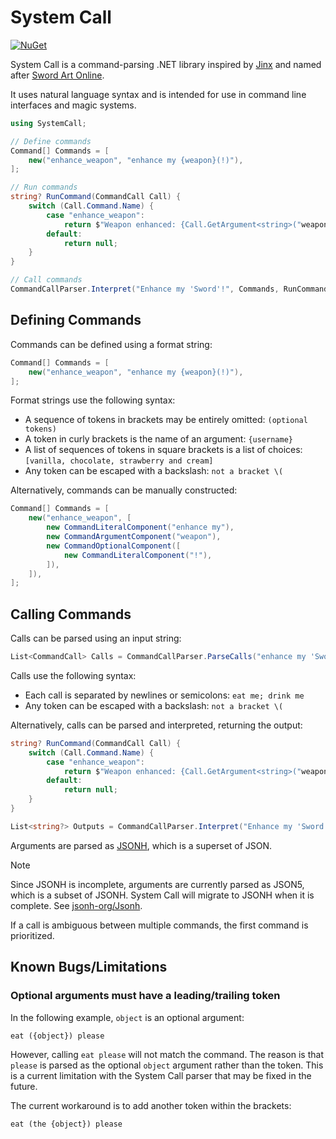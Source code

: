 # System Call

[![NuGet](https://img.shields.io/nuget/v/SystemCall.svg)](https://www.nuget.org/packages/SystemCall)
 
System Call is a command-parsing .NET library inspired by [Jinx](https://github.com/JamesBoer/Jinx) and named after [Sword Art Online](https://swordartonline.fandom.com/wiki/Sacred_Arts).

It uses natural language syntax and is intended for use in command line interfaces and magic systems.
```cs
using SystemCall;

// Define commands
Command[] Commands = [
    new("enhance_weapon", "enhance my {weapon}(!)"),
];

// Run commands
string? RunCommand(CommandCall Call) {
    switch (Call.Command.Name) {
        case "enhance_weapon":
            return $"Weapon enhanced: {Call.GetArgument<string>("weapon")}";
        default:
            return null;
    }
}

// Call commands
CommandCallParser.Interpret("Enhance my 'Sword'!", Commands, RunCommand);
```

## Defining Commands

Commands can be defined using a format string:
```cs
Command[] Commands = [
    new("enhance_weapon", "enhance my {weapon}(!)"),
];
```

Format strings use the following syntax:
- A sequence of tokens in brackets may be entirely omitted: `(optional tokens)`
- A token in curly brackets is the name of an argument: `{username}`
- A list of sequences of tokens in square brackets is a list of choices: `[vanilla, chocolate, strawberry and cream]`
- Any token can be escaped with a backslash: `not a bracket \(`

Alternatively, commands can be manually constructed:
```cs
Command[] Commands = [
    new("enhance_weapon", [
        new CommandLiteralComponent("enhance my"),
        new CommandArgumentComponent("weapon"),
        new CommandOptionalComponent([
            new CommandLiteralComponent("!"),
        ]),
    ]),
];
```

## Calling Commands

Calls can be parsed using an input string:
```cs
List<CommandCall> Calls = CommandCallParser.ParseCalls("enhance my 'Sword'!", Commands);
```

Calls use the following syntax:
- Each call is separated by newlines or semicolons: `eat me; drink me`
- Any token can be escaped with a backslash: `not a bracket \(`

Alternatively, calls can be parsed and interpreted, returning the output:
```cs
string? RunCommand(CommandCall Call) {
    switch (Call.Command.Name) {
        case "enhance_weapon":
            return $"Weapon enhanced: {Call.GetArgument<string>("weapon")}";
        default:
            return null;
    }
}

List<string?> Outputs = CommandCallParser.Interpret("Enhance my 'Sword'!", Commands, RunCommand);
```

Arguments are parsed as [JSONH](https://github.com/jsonh-org/Jsonh), which is a superset of JSON.

> [!NOTE]
> Since JSONH is incomplete, arguments are currently parsed as JSON5, which is a subset of JSONH.
> System Call will migrate to JSONH when it is complete. See [jsonh-org/Jsonh](https://github.com/jsonh-org/Jsonh).

If a call is ambiguous between multiple commands, the first command is prioritized.

## Known Bugs/Limitations

### Optional arguments must have a leading/trailing token

In the following example, `object` is an optional argument:
```
eat ({object}) please
```
However, calling `eat please` will not match the command.
The reason is that `please` is parsed as the optional `object` argument rather than the token.
This is a current limitation with the System Call parser that may be fixed in the future.

The current workaround is to add another token within the brackets:
```
eat (the {object}) please
```